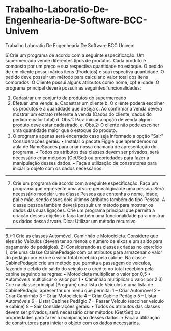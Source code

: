 # Trabalho-Laboratio-De-Engenhearia-De-Software-BCC-Univem
Trabalho Laboratio De Engenhearia De Software BCC Univem

6)Crie um programa de acordo com a seguinte especificação.
Um supermercado vende diferentes tipos de produtos. Cada produto é composto por um preço e sua respectiva
quantidade no estoque. O pedido de um cliente possui vários itens (Produtos) e sua respectiva quantidade. O pedido
deve possuir um método para calcular o valor total dos itens comprados. O Cliente possui alguns atributos como
nome, cpf e idade.
O programa principal deverá possuir as seguintes funcionalidades:
1. Cadastrar um conjunto de produtos do supermercado
2. Efetuar uma venda:
a. Cadastrar um cliente
b. O cliente poderá escolher os produtos e a quantidade que deseja
c. Ao confirmar a venda deverá mostrar um extrato referente a venda (Dados do cliente, dados do
pedido e valor total)
d. Obs.1: Para iniciar a opção de venda algum produto deve estar cadastrado.
e. Obs.2: O cliente não pode escolher uma quantidade maior que o estoque do produto.
3. O programa apenas será encerrado caso seja informado a opção "Sair"
Considerações gerais:
• Instalar o pacote Figgle que aprendemos na aula de NameSpaces para criar nossa chamada de apresentação
do programa.
• Todos os atributos das classes devem ser privados, será necessário criar métodos (Get/Set) ou propriedades
para fazer a manipulação desses dados.
• Faça a utilização de construtores para iniciar o objeto com os dados necessários.
----------------------------------------------------------------------------------------------------------------------------------------

7. Crie um programa de acordo com a seguinte especificação.
Faça um programa que represente uma árvore genealógica de uma pessoa. Será necessário modelar uma classe Pessoa
que contenha o nome, idade, pai e mãe, sendo esses dois últimos atributos também do tipo Pessoa. A classe pessoa
também deverá possuir um método para mostrar os dados das suas ligações.
Crie um programa principal que permita a criação desses objetos e faça também uma funcionalidade para mostrar os
dados dessa árvore.
Dica: Utilizar um método recursivo
--------------------------------------------------------------------------------------------------------------------------
8.)-1 Crie as classes Automóvel, Caminhão e Motocicleta. Considere que eles são Veículos (devem ter ao menos o
número de eixos e um saldo para pagamento de pedágios).
2) Considerando as classes criadas no exercício 1, crie uma classe CabinePedagio com os atributos para armazenar
o valor do pedágio por eixo e o valor total recebido pela cabine.
Na classe CabinePedagio crie um método que permita a passagem de veículos, fazendo o debito do saldo do
veículo e o credito no total recebido pela cabine seguindo as regras:
• Motocicleta multiplicar o valor por 0,5
• Automóveis multiplicar o valor por 1
• Caminhão multiplicar o valor por 2
3) Crie na classe principal (Program) uma lista de Veículos e uma lista de CabinePedagio, apresentar um menu que
permita:
1 – Criar Automóvel
2 – Criar Caminhão
3 – Criar Motocicleta
4 – Criar Cabine Pedágio
5 – Listar Automóveis
6 – Listar Cabines Pedágio
7 – Passar Veículo (escolher veículo e cabine)
8 – Sair
Considerações gerais:
• Todos os atributos das classes devem ser privados, será necessário criar métodos (Get/Set) ou propriedades
para fazer a manipulação desses dados.
• Faça a utilização de construtores para iniciar o objeto com os dados necessários.
